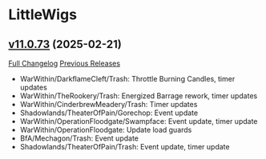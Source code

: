 # LittleWigs

## [v11.0.73](https://github.com/BigWigsMods/LittleWigs/tree/v11.0.73) (2025-02-21)
[Full Changelog](https://github.com/BigWigsMods/LittleWigs/compare/v11.0.72...v11.0.73) [Previous Releases](https://github.com/BigWigsMods/LittleWigs/releases)

- WarWithin/DarkflameCleft/Trash: Throttle Burning Candles, timer updates  
- WarWithin/TheRookery/Trash: Energized Barrage rework, timer updates  
- WarWithin/CinderbrewMeadery/Trash: Timer updates  
- Shadowlands/TheaterOfPain/Gorechop: Event update  
- WarWithin/OperationFloodgate/Swampface: Event update, timer update  
- WarWithin/OperationFloodgate: Update load guards  
- BfA/Mechagon/Trash: Event update  
- Shadowlands/TheaterOfPain/Trash: Event update, timer update  
